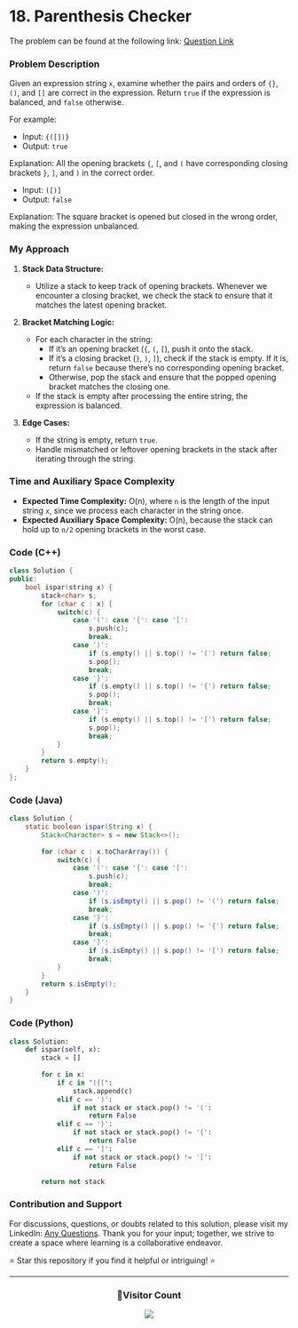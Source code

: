 # **18. Parenthesis Checker**

The problem can be found at the following link: [Question Link](https://www.geeksforgeeks.org/problems/parenthesis-checker2744/1)

### Problem Description

Given an expression string `x`, examine whether the pairs and orders of `{}`, `()`, and `[]` are correct in the expression. Return `true` if the expression is balanced, and `false` otherwise.

For example:

- Input: `{([])}`
- Output: `true`

Explanation: All the opening brackets `{`, `[`, and `(` have corresponding closing brackets `}`, `]`, and `)` in the correct order.

- Input: `([)]`
- Output: `false`

Explanation: The square bracket is opened but closed in the wrong order, making the expression unbalanced.

### My Approach

1. **Stack Data Structure:**
   - Utilize a stack to keep track of opening brackets. Whenever we encounter a closing bracket, we check the stack to ensure that it matches the latest opening bracket.

2. **Bracket Matching Logic:**
   - For each character in the string:
     - If it’s an opening bracket (`{`, `(`, `[`), push it onto the stack.
     - If it’s a closing bracket (`}`, `)`, `]`), check if the stack is empty. If it is, return `false` because there’s no corresponding opening bracket.
     - Otherwise, pop the stack and ensure that the popped opening bracket matches the closing one.
   - If the stack is empty after processing the entire string, the expression is balanced.

3. **Edge Cases:**
   - If the string is empty, return `true`.
   - Handle mismatched or leftover opening brackets in the stack after iterating through the string.

### Time and Auxiliary Space Complexity

- **Expected Time Complexity:** O(n), where `n` is the length of the input string `x`, since we process each character in the string once.
- **Expected Auxiliary Space Complexity:** O(n), because the stack can hold up to `n/2` opening brackets in the worst case.

### Code (C++)

```cpp
class Solution {
public:
    bool ispar(string x) {
        stack<char> s;
        for (char c : x) {
            switch(c) {
                case '(': case '{': case '[':
                    s.push(c);
                    break;
                case ')':
                    if (s.empty() || s.top() != '(') return false;
                    s.pop();
                    break;
                case '}':
                    if (s.empty() || s.top() != '{') return false;
                    s.pop();
                    break;
                case ']':
                    if (s.empty() || s.top() != '[') return false;
                    s.pop();
                    break;
            }
        }
        return s.empty();
    }
};
```

### Code (Java)

```java
class Solution {
    static boolean ispar(String x) {
        Stack<Character> s = new Stack<>();
        
        for (char c : x.toCharArray()) {
            switch(c) {
                case '(': case '{': case '[':
                    s.push(c);
                    break;
                case ')':
                    if (s.isEmpty() || s.pop() != '(') return false;
                    break;
                case '}':
                    if (s.isEmpty() || s.pop() != '{') return false;
                    break;
                case ']':
                    if (s.isEmpty() || s.pop() != '[') return false;
                    break;
            }
        }
        return s.isEmpty();
    }
}
```

### Code (Python)

```python
class Solution:
    def ispar(self, x):
        stack = []
        
        for c in x:
            if c in "({[":
                stack.append(c)
            elif c == ')':
                if not stack or stack.pop() != '(':
                    return False
            elif c == '}':
                if not stack or stack.pop() != '{':
                    return False
            elif c == ']':
                if not stack or stack.pop() != '[':
                    return False

        return not stack
```

### Contribution and Support

For discussions, questions, or doubts related to this solution, please visit my LinkedIn: [Any Questions](https://www.linkedin.com/in/het-patel-8b110525a/). Thank you for your input; together, we strive to create a space where learning is a collaborative endeavor.

⭐ Star this repository if you find it helpful or intriguing! ⭐

---

<div align=center>
  <h3><b>📍Visitor Count</b></h3>
</div>

<p align="center">
  <img src="https://profile-counter.glitch.me/Hunterdii/count.svg" />
</p>
